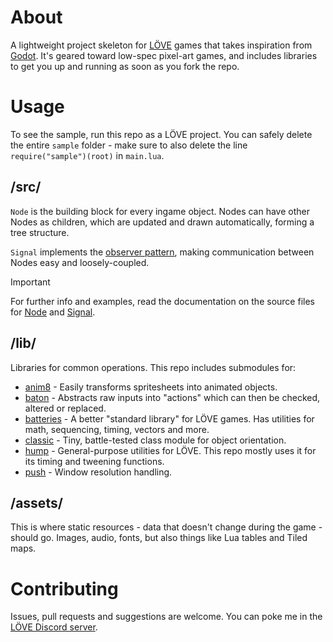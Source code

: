 # About
A lightweight project skeleton for [LÖVE](https://love2d.org/) games that takes inspiration from [Godot](https://godotengine.org/). It's geared toward low-spec pixel-art games, and includes libraries to get you up and running as soon as you fork the repo.

# Usage

To see the sample, run this repo as a LÖVE project. You can safely delete the entire `sample` folder - make sure to also delete the line `require("sample")(root)` in `main.lua`.

## /src/

`Node` is the building block for every ingame object. Nodes can have other Nodes as children, which are updated and drawn automatically, forming a tree structure.

`Signal` implements the [observer pattern](https://en.wikipedia.org/wiki/Observer_pattern), making communication between Nodes easy and loosely-coupled.


> [!IMPORTANT]
> For further info and examples, read the documentation on the source files for [Node](/src/Node.lua) and [Signal](/src/Signal.lua).

## /lib/

Libraries for common operations. This repo includes submodules for:

* [anim8]() - Easily transforms spritesheets into animated objects.
* [baton]() - Abstracts raw inputs into "actions" which can then be checked, altered or replaced.
* [batteries]() - A better "standard library" for LÖVE games. Has utilities for math, sequencing, timing, vectors and more.
* [classic]() - Tiny, battle-tested class module for object orientation.
* [hump]() - General-purpose utilities for LÖVE. This repo mostly uses it for its timing and tweening functions.
* [push]() - Window resolution handling.

## /assets/

This is where static resources - data that doesn't change during the game - should go. Images, audio, fonts, but also things like Lua tables and Tiled maps.

# Contributing
Issues, pull requests and suggestions are welcome. You can poke me in the [LÖVE Discord server](https://discord.gg/rhUets9).